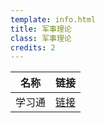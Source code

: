 ```yaml
---
template: info.html
title: 军事理论
class: 军事理论
credits: 2
---
```


| 名称 | 链接 |
| --- | --- |
| 学习通 | [链接](https://zambar.lanzouu.com/il4Iv1lbddpa) |